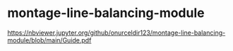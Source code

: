 # montage-line-balancing-module
https://nbviewer.jupyter.org/github/onurceldir123/montage-line-balancing-module/blob/main/Guide.pdf
